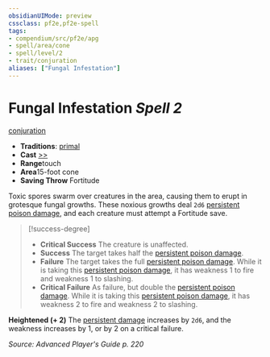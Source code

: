```yaml
---
obsidianUIMode: preview
cssclass: pf2e,pf2e-spell
tags:
- compendium/src/pf2e/apg
- spell/area/cone
- spell/level/2
- trait/conjuration
aliases: ["Fungal Infestation"]
---
```

# Fungal Infestation *Spell 2*   
[conjuration](/rules/traits/conjuration.md)  

- **Traditions**: [primal](/rules/traits/primal.md)
- **Cast** [>>](/rules/core-rulebook/chapter-9-playing-the-game.md#Actions "Two-Action") 
- **Range**touch
- **Area**15-foot cone
- **Saving Throw** Fortitude

Toxic spores swarm over creatures in the area, causing them to erupt in grotesque fungal growths. These noxious growths deal `2d6` [persistent poison damage](/rules/conditions.md#Persistent%20Damage), and each creature must attempt a Fortitude save.

> [!success-degree] 
> - **Critical Success** The creature is unaffected.
> - **Success** The target takes half the [persistent poison damage](/rules/conditions.md#Persistent%20Damage).
> - **Failure** The target takes the full [persistent poison damage](/rules/conditions.md#Persistent%20Damage). While it is taking this [persistent poison damage](/rules/conditions.md#Persistent%20Damage), it has weakness 1 to fire and weakness 1 to slashing.
> - **Critical Failure** As failure, but double the [persistent poison damage](/rules/conditions.md#Persistent%20Damage). While it is taking this [persistent poison damage](/rules/conditions.md#Persistent%20Damage), it has weakness 2 to fire and weakness 2 to slashing.

**Heightened (+ 2)** The [persistent damage](/rules/conditions.md#Persistent%20Damage) increases by `2d6`, and the weakness increases by 1, or by 2 on a critical failure.

*Source: Advanced Player's Guide p. 220*